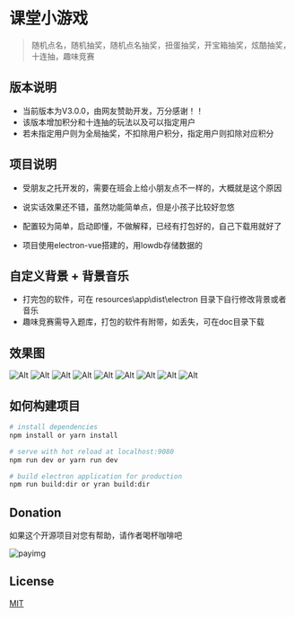 # 课堂小游戏

> 随机点名，随机抽奖，随机点名抽奖，扭蛋抽奖，开宝箱抽奖，炫酷抽奖，十连抽，趣味竞赛

## 版本说明
- 当前版本为V3.0.0，由网友赞助开发，万分感谢！！
- 该版本增加积分和十连抽的玩法以及可以指定用户
- 若未指定用户则为全局抽奖，不扣除用户积分，指定用户则扣除对应积分

## 项目说明

- 受朋友之托开发的，需要在班会上给小朋友点不一样的，大概就是这个原因

- 说实话效果还不错，虽然功能简单点，但是小孩子比较好忽悠

- 配置较为简单，启动即懂，不做解释，已经有打包好的，自己下载用就好了 

- 项目使用electron-vue搭建的，用lowdb存储数据的

## 自定义背景 + 背景音乐
- 打完包的软件，可在 resources\app\dist\electron 目录下自行修改背景或者音乐
- 趣味竞赛需导入题库，打包的软件有附带，如丢失，可在doc目录下载

## 效果图

![Alt](doc/1.png)
![Alt](doc/2.png)
![Alt](doc/3.png)
![Alt](doc/4.png)
![Alt](doc/5.png)
![Alt](doc/6.png)
![Alt](doc/7.png)
![Alt](doc/8.png)
![Alt](doc/9.png)

## 如何构建项目

``` bash
# install dependencies
npm install or yarn install

# serve with hot reload at localhost:9080
npm run dev or yarn run dev

# build electron application for production
npm run build:dir or yran build:dir

```

## Donation

如果这个开源项目对您有帮助，请作者喝杯咖啡吧


![payimg](./doc/pay.jpg)

## License

[MIT](https://choosealicense.com/licenses/mit/)